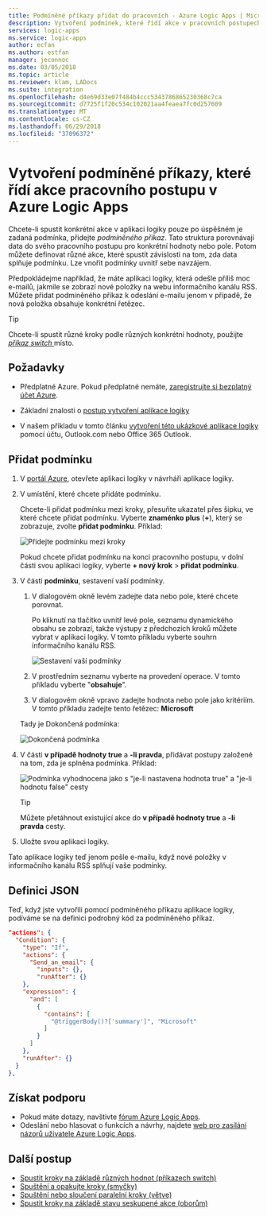 ```yaml
---
title: Podmíněné příkazy přidat do pracovních - Azure Logic Apps | Microsoft Docs
description: Vytvoření podmínek, které řídí akce v pracovních postupech v Azure Logic Apps
services: logic-apps
ms.service: logic-apps
author: ecfan
ms.author: estfan
manager: jeconnoc
ms.date: 03/05/2018
ms.topic: article
ms.reviewer: klam, LADocs
ms.suite: integration
ms.openlocfilehash: d4e69d33e07f484b4ccc5343786865230368c7ca
ms.sourcegitcommit: d7725f1f20c534c102021aa4feaea7fc0d257609
ms.translationtype: MT
ms.contentlocale: cs-CZ
ms.lasthandoff: 06/29/2018
ms.locfileid: "37096372"
---
```

# <a name="create-conditional-statements-that-control-workflow-actions-in-azure-logic-apps"></a>Vytvoření podmíněné příkazy, které řídí akce pracovního postupu v Azure Logic Apps

Chcete-li spustit konkrétní akce v aplikaci logiky pouze po úspěšném je zadaná podmínka, přidejte *podmíněného příkaz*. Tato struktura porovnávají data do svého pracovního postupu pro konkrétní hodnoty nebo pole. Potom můžete definovat různé akce, které spustit závislosti na tom, zda data splňuje podmínku. Lze vnořit podmínky uvnitř sebe navzájem.

Předpokládejme například, že máte aplikaci logiky, která odešle příliš moc e-mailů, jakmile se zobrazí nové položky na webu informačního kanálu RSS. Můžete přidat podmíněného příkaz k odeslání e-mailu jenom v případě, že nová položka obsahuje konkrétní řetězec. 

> [!TIP]
> Chcete-li spustit různé kroky podle různých konkrétní hodnoty, použijte [ *příkaz switch* ](../logic-apps/logic-apps-control-flow-switch-statement.md) místo.

## <a name="prerequisites"></a>Požadavky

* Předplatné Azure. Pokud předplatné nemáte, [zaregistrujte si bezplatný účet Azure](https://azure.microsoft.com/free/).

* Základní znalosti o [postup vytvoření aplikace logiky](../logic-apps/quickstart-create-first-logic-app-workflow.md)

* V našem příkladu v tomto článku [vytvoření této ukázkové aplikace logiky](../logic-apps/quickstart-create-first-logic-app-workflow.md) pomocí účtu, Outlook.com nebo Office 365 Outlook.

## <a name="add-a-condition"></a>Přidat podmínku

1. V <a href="https://portal.azure.com" target="_blank">portál Azure</a>, otevřete aplikaci logiky v návrháři aplikace logiky.

2. V umístění, které chcete přidáte podmínku. 

   Chcete-li přidat podmínku mezi kroky, přesuňte ukazatel přes šipku, ve které chcete přidat podmínku. Vyberte **znaménko plus** (**+**), který se zobrazuje, zvolte **přidat podmínku**. Příklad:

   ![Přidejte podmínku mezi kroky](./media/logic-apps-control-flow-conditional-statement/add-condition.png)

   Pokud chcete přidat podmínku na konci pracovního postupu, v dolní části svou aplikaci logiky, vyberte **+ nový krok** > **přidat podmínku**.

3. V části **podmínku**, sestavení vaší podmínky. 

   1. V dialogovém okně levém zadejte data nebo pole, které chcete porovnat.

      Po kliknutí na tlačítko uvnitř levé pole, seznamu dynamického obsahu se zobrazí, takže výstupy z předchozích kroků můžete vybrat v aplikaci logiky. 
      V tomto příkladu vyberte souhrn informačního kanálu RSS.

      ![Sestavení vaší podmínky](./media/logic-apps-control-flow-conditional-statement/edit-condition.png)

   2. V prostředním seznamu vyberte na provedení operace. 
   V tomto příkladu vyberte "**obsahuje**". 

   3. V dialogovém okně vpravo zadejte hodnota nebo pole jako kritériím. 
   V tomto příkladu zadejte tento řetězec: **Microsoft**

   Tady je Dokončená podmínka:

   ![Dokončená podmínka](./media/logic-apps-control-flow-conditional-statement/edit-condition-2.png)

5. V části **v případě hodnoty true** a **-li pravda**, přidávat postupy založené na tom, zda je splněna podmínka. Příklad:

   ![Podmínka vyhodnocena jako s "je-li nastavena hodnota true" a "je-li hodnotu false" cesty](./media/logic-apps-control-flow-conditional-statement/condition-yes-no-path.png)

   > [!TIP]
   > Můžete přetáhnout existující akce do **v případě hodnoty true** a **-li pravda** cesty.

6. Uložte svou aplikaci logiky.

Tato aplikace logiky teď jenom pošle e-mailu, když nové položky v informačního kanálu RSS splňují vaše podmínky.

## <a name="json-definition"></a>Definici JSON

Teď, když jste vytvořili pomocí podmíněného příkazu aplikace logiky, podíváme se na definici podrobný kód za podmíněného příkaz.

``` json
"actions": {
  "Condition": {
    "type": "If",
    "actions": {
      "Send_an_email": {
        "inputs": {},
        "runAfter": {}
    },
    "expression": {
      "and": [ 
        { 
          "contains": [ 
            "@triggerBody()?['summary']", "Microsoft"
          ]
        } 
      ]
    },
    "runAfter": {}
  }
},
```

## <a name="get-support"></a>Získat podporu

* Pokud máte dotazy, navštivte [fórum Azure Logic Apps](https://social.msdn.microsoft.com/Forums/en-US/home?forum=azurelogicapps).
* Odeslání nebo hlasovat o funkcích a návrhy, najdete [web pro zasílání názorů uživatele Azure Logic Apps](http://aka.ms/logicapps-wish).

## <a name="next-steps"></a>Další postup

* [Spustit kroky na základě různých hodnot (příkazech switch)](../logic-apps/logic-apps-control-flow-switch-statement.md)
* [Spuštění a opakujte kroky (smyčky)](../logic-apps/logic-apps-control-flow-loops.md)
* [Spuštění nebo sloučení paralelní kroky (větve)](../logic-apps/logic-apps-control-flow-branches.md)
* [Spustit kroky na základě stavu seskupené akce (oborům)](../logic-apps/logic-apps-control-flow-run-steps-group-scopes.md)
